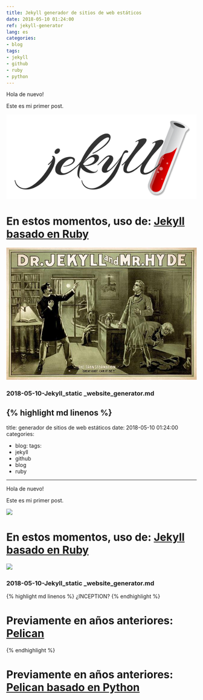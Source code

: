 ```yaml
---
title: Jekyll generador de sitios de web estáticos
date: 2018-05-10 01:24:00
ref: jekyll-generator
lang: es
categories:
- blog
tags:
- jekyll
- github
- ruby
- python
---
```


Hola de nuevo!

Este es mi primer post.

![](/img/custom/jekyll-logo.png)

# En estos momentos, uso de: [Jekyll basado en Ruby](https://jekyllrb.com/)

![](/img/custom/dr._jekyll_y_mr._hyde-2.jpg)

### 2018-05-10-Jekyll_static _website_generator.md

{% highlight md linenos %}
---
title: generador de sitios de web estáticos
date: 2018-05-10 01:24:00
categories:
- blog:
tags:
- jekyll
- github
- blog
- ruby
---

Hola de nuevo!

Este es mi primer post.

![](/assets/images/jekyll-logo.png)

# En estos momentos, uso de: [Jekyll basado en Ruby](https://jekyllrb.com/)

![](/assets/images/dr._jekyll_y_mr._hyde-2.jpg)

### 2018-05-10-Jekyll_static _website_generator.md

\{\% highlight md linenos \%\}
¿INCEPTION?
\{\% endhighlight \%\}

# Previamente en años anteriores: [Pelican](http://pelican.npr3s.com/)
{% endhighlight %}

# Previamente en años anteriores: [Pelican basado en Python](http://pelican.npr3s.com/)
